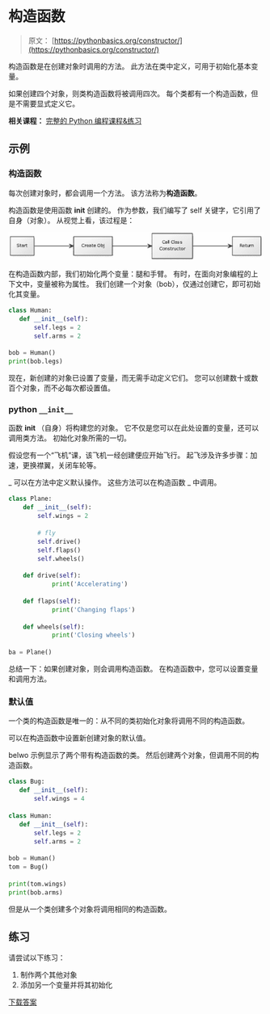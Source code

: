 # 构造函数

> 原文： [https://pythonbasics.org/constructor/](https://pythonbasics.org/constructor/)

构造函数是在创建对象时调用的方法。 此方法在类中定义，可用于初始化基本变量。

如果创建四个对象，则类构造函数将被调用四次。 每个类都有一个构造函数，但是不需要显式定义它。

**相关课程：** [完整的 Python 编程课程&练习](https://gum.co/dcsp)

## 示例

### 构造函数

每次创建对象时，都会调用一个方法。 该方法称为**构造函数**。

构造函数是使用函数 **init** 创建的。 作为参数，我们编写了 self 关键字，它引用了自身（对象）。 从视觉上看，该过程是：

![constructor](img/8633b18ca0aedbc0c2aa0841fa26afdf.jpg)

在构造函数内部，我们初始化两个变量：腿和手臂。 有时，在面向对象编程的上下文中，变量被称为属性。 我们创建一个对象（bob），仅通过创建它，即可初始化其变量。

```py
class Human:
   def __init__(self):
       self.legs = 2
       self.arms = 2

bob = Human()
print(bob.legs)

```

现在，新创建的对象已设置了变量，而无需手动定义它们。 您可以创建数十或数百个对象，而不必每次都设置值。

### python `__init__`

函数 **init** （自身）将构建您的对象。 它不仅是您可以在此处设置的变量，还可以调用类方法。 初始化对象所需的一切。

假设您有一个“飞机”课，该飞机一经创建便应开始飞行。 起飞涉及许多步骤：加速，更换襟翼，关闭车轮等。

_ 可以在方法中定义默认操作。 这些方法可以在构造函数 _ 中调用。

```py
class Plane:
    def __init__(self):
        self.wings = 2

        # fly
        self.drive()
        self.flaps()
        self.wheels()

    def drive(self):
            print('Accelerating')

    def flaps(self):
            print('Changing flaps')

    def wheels(self):
            print('Closing wheels')

ba = Plane()

```

总结一下：如果创建对象，则会调用构造函数。 在构造函数中，您可以设置变量和调用方法。

### 默认值

一个类的构造函数是唯一的：从不同的类初始化对象将调用不同的构造函数。

可以在构造函数中设置新创建对象的默认值。

belwo 示例显示了两个带有构造函数的类。 然后创建两个对象，但调用不同的构造函数。

```py
class Bug:
   def __init__(self):
       self.wings = 4

class Human:
   def __init__(self):
       self.legs = 2
       self.arms = 2

bob = Human()
tom = Bug()

print(tom.wings)
print(bob.arms)

```

但是从一个类创建多个对象将调用相同的构造函数。

## 练习

请尝试以下练习：

1.  制作两个其他对象
2.  添加另一个变量并将其初始化

[下载答案](https://gum.co/HhgpI)